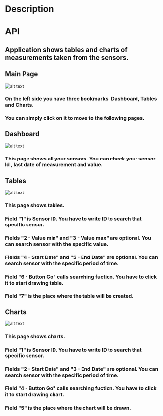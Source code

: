 # Description <Name>
# API
## Application shows tables and charts of measurements taken from the sensors.
## Main Page
![alt text](https://raw.githubusercontent.com/sosnus/iot-tul-dashboard/master/docs/img/dashboard/doc.png "Chart")

### On the left side you have three bookmarks: Dashboard, Tables and Charts.
### You can simply click on it to move to the following pages.


## Dashboard
![alt text](https://raw.githubusercontent.com/sosnus/iot-tul-dashboard/master/docs/img/dashboard/doc2.png "Chart")

### This page shows all your sensors. You can check your sensor Id , last date of measurement and value.


## Tables
![alt text](https://raw.githubusercontent.com/sosnus/iot-tul-dashboard/master/docs/img/dashboard/doc.png "Chart")

### This page shows tables.
### Field "1" is Sensor ID. You have to write ID to search that specific sensor.
### Fields "2 - Value min" and "3 - Value max" are optional. You can search sensor with the specific value.
### Fields "4 - Start Date" and "5 - End Date" are optional. You can search sensor with the specific period of time. 
### Field "6 - Button Go" calls searching fuction. You have to click it to start drawing table.
### Field "7" is the place where the table will be created.

## Charts
![alt text](https://raw.githubusercontent.com/sosnus/iot-tul-dashboard/master/docs/img/dashboard/doc.png "Chart")

### This page shows charts.
### Field "1" is Sensor ID. You have to write ID to search that specific sensor.
### Fields "2 - Start Date" and "3 - End Date" are optional. You can search sensor with the specific period of time. 
### Field "4 - Button Go" calls searching fuction. You have to click it to start drawing chart.
### Field "5" is the place where the chart will be drawn.
